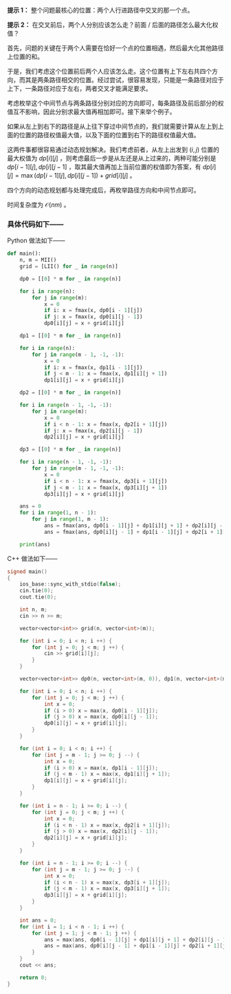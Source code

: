 **提示 1：** 整个问题最核心的位置：两个人行进路径中交叉的那一个点。

**提示 2：** 在交叉前后，两个人分别应该怎么走？前面 / 后面的路径怎么最大化权值？

首先，问题的关键在于两个人需要在恰好一个点的位置相遇，然后最大化其他路径上位置的和。

于是，我们考虑这个位置前后两个人应该怎么走。这个位置有上下左右共四个方向，而其是两条路径相交的位置。经过尝试，很容易发现，只能是一条路径对应于上下，一条路径对应于左右，两者交叉才能满足要求。

考虑枚举这个中间节点与两条路径分别对应的方向即可，每条路径及前后部分的权值互不影响，因此分别求最大值再相加即可。接下来举个例子。

如果从左上到右下的路径是从上往下穿过中间节点的，我们就需要计算从左上到上面的位置的路径权值最大值，以及下面的位置到右下的路径权值最大值。

这两件事都很容易通过动态规划解决。我们考虑前者，从左上出发到 $(i,j)$ 位置的最大权值为 $dp[i][j]$ ，则考虑最后一步是从左还是从上过来的，两种可能分别是 $dp[i-1][j], dp[i][j-1]$ ，取其最大值再加上当前位置的权值即为答案，有 $dp[i][j]=\max(dp[i-1][j],dp[i][j-1])+grid[i][j]$ 。

四个方向的动态规划都与处理完成后，再枚举路径方向和中间节点即可。

时间复杂度为 $\mathcal{O}(nm)$ 。

### 具体代码如下——

Python 做法如下——

```Python []
def main():
    n, m = MII()
    grid = [LII() for _ in range(n)]

    dp0 = [[0] * m for _ in range(n)]

    for i in range(n):
        for j in range(m):
            x = 0
            if i: x = fmax(x, dp0[i - 1][j])
            if j: x = fmax(x, dp0[i][j - 1])
            dp0[i][j] = x + grid[i][j]

    dp1 = [[0] * m for _ in range(n)]

    for i in range(n):
        for j in range(m - 1, -1, -1):
            x = 0
            if i: x = fmax(x, dp1[i - 1][j])
            if j < m - 1: x = fmax(x, dp1[i][j + 1])
            dp1[i][j] = x + grid[i][j]

    dp2 = [[0] * m for _ in range(n)]

    for i in range(n - 1, -1, -1):
        for j in range(m):
            x = 0
            if i < n - 1: x = fmax(x, dp2[i + 1][j])
            if j: x = fmax(x, dp2[i][j - 1])
            dp2[i][j] = x + grid[i][j]

    dp3 = [[0] * m for _ in range(n)]

    for i in range(n - 1, -1, -1):
        for j in range(m - 1, -1, -1):
            x = 0
            if i < n - 1: x = fmax(x, dp3[i + 1][j])
            if j < m - 1: x = fmax(x, dp3[i][j + 1])
            dp3[i][j] = x + grid[i][j]

    ans = 0
    for i in range(1, n - 1):
        for j in range(1, m - 1):
            ans = fmax(ans, dp0[i - 1][j] + dp1[i][j + 1] + dp2[i][j - 1] + dp3[i + 1][j])
            ans = fmax(ans, dp0[i][j - 1] + dp1[i - 1][j] + dp2[i + 1][j] + dp3[i][j + 1])

    print(ans)
```

C++ 做法如下——

```cpp []
signed main()
{
    ios_base::sync_with_stdio(false);
    cin.tie(0);
    cout.tie(0);

    int n, m;
    cin >> n >> m;

    vector<vector<int>> grid(n, vector<int>(m));

    for (int i = 0; i < n; i ++) {
        for (int j = 0; j < m; j ++) {
            cin >> grid[i][j];
        }
    }

    vector<vector<int>> dp0(n, vector<int>(m, 0)), dp1(n, vector<int>(m, 0)), dp2(n, vector<int>(m, 0)), dp3(n, vector<int>(m, 0));

    for (int i = 0; i < n; i ++) {
        for (int j = 0; j < m; j ++) {
            int x = 0;
            if (i > 0) x = max(x, dp0[i - 1][j]);
            if (j > 0) x = max(x, dp0[i][j - 1]);
            dp0[i][j] = x + grid[i][j];
        }
    }

    for (int i = 0; i < n; i ++) {
        for (int j = m - 1; j >= 0; j --) {
            int x = 0;
            if (i > 0) x = max(x, dp1[i - 1][j]);
            if (j < m - 1) x = max(x, dp1[i][j + 1]);
            dp1[i][j] = x + grid[i][j];
        }
    }

    for (int i = n - 1; i >= 0; i --) {
        for (int j = 0; j < m; j ++) {
            int x = 0;
            if (i < n - 1) x = max(x, dp2[i + 1][j]);
            if (j > 0) x = max(x, dp2[i][j - 1]);
            dp2[i][j] = x + grid[i][j];
        }
    }

    for (int i = n - 1; i >= 0; i --) {
        for (int j = m - 1; j >= 0; j --) {
            int x = 0;
            if (i < n - 1) x = max(x, dp3[i + 1][j]);
            if (j < m - 1) x = max(x, dp3[i][j + 1]);
            dp3[i][j] = x + grid[i][j];
        }
    }

    int ans = 0;
    for (int i = 1; i < n - 1; i ++) {
        for (int j = 1; j < m - 1; j ++) {
            ans = max(ans, dp0[i - 1][j] + dp1[i][j + 1] + dp2[i][j - 1] + dp3[i + 1][j]);
            ans = max(ans, dp0[i][j - 1] + dp1[i - 1][j] + dp2[i + 1][j] + dp3[i][j + 1]);
        }
    }
    cout << ans;

    return 0;
}
```
